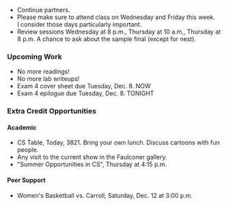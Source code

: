 * Continue partners.
* Please make sure to attend class on Wednesday and Friday this week.  
  I consider those days particularly important.
* Review sessions Wednesday at 8 p.m., Thursday at 10 a.m., Thursday at
  8 p.m.  A chance to ask about the sample final (except for nest).

### Upcoming Work

* No more readings!
* No more lab writeups!
* Exam 4 cover sheet due Tuesday, Dec. 8. NOW
* Exam 4 epilogue due Tuesday, Dec. 8. TONIGHT

### Extra Credit Opportunities

#### Academic

* CS Table, Today, 3821.  Bring your own lunch.  Discuss cartoons with
  fun people.
* Any visit to the current show in the Faulconer gallery.
* "Summer Opportunities in CS", Thursday at 4:15 p.m.

#### Peer Support

* Women's Basketball vs. Carroll, Saturday, Dec. 12 at 3:00 p.m.

